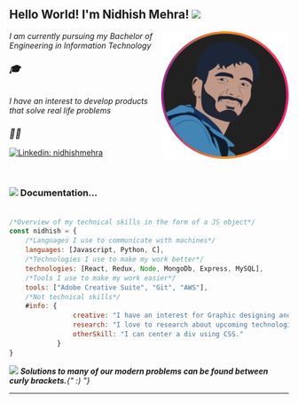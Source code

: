 <h2> 
Hello World! I'm Nidhish Mehra! 
<img src="https://media.giphy.com/media/hvRJCLFzcasrR4ia7z/giphy.gif" width="50">
</h2>
<img align='right' src="./profile.svg" width="230">
<p>
<em>
    I am currently pursuing my Bachelor of Engineering in Information Technology <h3>🎓</h3>
</br>
I have an interest to develop products that solve real life problems <h3>👨‍💻 </h3>
</em>
</p>


[![Linkedin: nidhishmehra](https://img.shields.io/badge/-nidhishmehra-blue?style=flat-square&logo=Linkedin&logoColor=white&link=https://www.linkedin.com/in/nidhishmehra/)](https://www.linkedin.com/in/nidhishmehra/)

<br>

### <img src="https://media.giphy.com/media/5UDqt2tYLu2Qfhjngr/giphy.gif?cid=790b7611b7d757f9bf6934935b26c8df427acdf7a7eed285&rid=giphy.gif&ct=g" width="50"> Documentation...  

```javascript

/*Overview of my technical skills in the form of a JS object*/
const nidhish = {
    /*Languages I use to communicate with machines*/
    languages: [Javascript, Python, C],
    /*Technologies I use to make my work better*/
    technologies: [React, Redux, Node, MongoDb, Express, MySQL],
    /*Tools I use to make my work easier*/
    tools: ["Adobe Creative Suite", "Git", "AWS"],
    /*Not technical skills*/
    #info: {
                creative: "I have an interest for Graphic designing and animation.",
                research: "I love to research about upcoming technologies to keep myself updated",
                otherSkill: "I can center a div using CSS."
            }
}
```


<img src="https://media.giphy.com/media/zOvBKUUEERdNm/giphy.gif?cid=ecf05e47osugj6ixu8jl3r9u5kbio8tb146hbu04ekygopll&rid=giphy.gif&ct=g" width="60"> <em>
<b>Solutions to many of our modern problems can be found between curly brackets.</b>{" :) "} </em>

---

